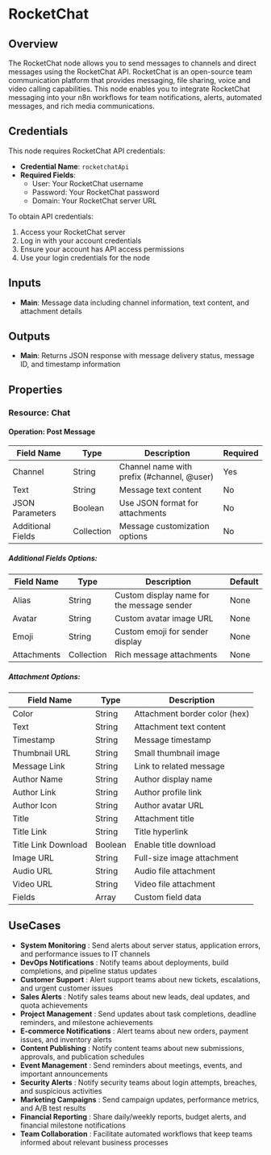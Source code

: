 # RocketChat

## Overview

The RocketChat node allows you to send messages to channels and direct messages using the RocketChat API. RocketChat is an open-source team communication platform that provides messaging, file sharing, voice and video calling capabilities. This node enables you to integrate RocketChat messaging into your n8n workflows for team notifications, alerts, automated messages, and rich media communications.

## Credentials

This node requires RocketChat API credentials:
- **Credential Name**: `rocketchatApi`
- **Required Fields**: 
  - User: Your RocketChat username
  - Password: Your RocketChat password
  - Domain: Your RocketChat server URL

To obtain API credentials:
1. Access your RocketChat server
2. Log in with your account credentials
3. Ensure your account has API access permissions
4. Use your login credentials for the node

## Inputs

- **Main**: Message data including channel information, text content, and attachment details

## Outputs

- **Main**: Returns JSON response with message delivery status, message ID, and timestamp information

## Properties

### Resource: Chat

#### Operation: Post Message

| Field Name | Type | Description | Required |
|---|---|---|---|
| Channel | String | Channel name with prefix (#channel, @user) | Yes |
| Text | String | Message text content | No |
| JSON Parameters | Boolean | Use JSON format for attachments | No |
| Additional Fields | Collection | Message customization options | No |

##### Additional Fields Options:

| Field Name | Type | Description | Default |
|---|---|---|---|
| Alias | String | Custom display name for the message sender | None |
| Avatar | String | Custom avatar image URL | None |
| Emoji | String | Custom emoji for sender display | None |
| Attachments | Collection | Rich message attachments | None |

##### Attachment Options:

| Field Name | Type | Description |
|---|---|---|
| Color | String | Attachment border color (hex) |
| Text | String | Attachment text content |
| Timestamp | String | Message timestamp |
| Thumbnail URL | String | Small thumbnail image |
| Message Link | String | Link to related message |
| Author Name | String | Author display name |
| Author Link | String | Author profile link |
| Author Icon | String | Author avatar URL |
| Title | String | Attachment title |
| Title Link | String | Title hyperlink |
| Title Link Download | Boolean | Enable title download |
| Image URL | String | Full-size image attachment |
| Audio URL | String | Audio file attachment |
| Video URL | String | Video file attachment |
| Fields | Array | Custom field data |

## UseCases

- **System Monitoring** : Send alerts about server status, application errors, and performance issues to IT channels
- **DevOps Notifications** : Notify teams about deployments, build completions, and pipeline status updates
- **Customer Support** : Alert support teams about new tickets, escalations, and urgent customer issues
- **Sales Alerts** : Notify sales teams about new leads, deal updates, and quota achievements
- **Project Management** : Send updates about task completions, deadline reminders, and milestone achievements
- **E-commerce Notifications** : Alert teams about new orders, payment issues, and inventory alerts
- **Content Publishing** : Notify content teams about new submissions, approvals, and publication schedules
- **Event Management** : Send reminders about meetings, events, and important announcements
- **Security Alerts** : Notify security teams about login attempts, breaches, and suspicious activities
- **Marketing Campaigns** : Send campaign updates, performance metrics, and A/B test results
- **Financial Reporting** : Share daily/weekly reports, budget alerts, and financial milestone notifications
- **Team Collaboration** : Facilitate automated workflows that keep teams informed about relevant business processes
